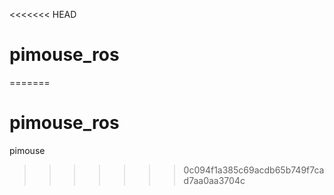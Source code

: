 <<<<<<< HEAD
# pimouse_ros
=======
# pimouse_ros
pimouse
>>>>>>> 0c094f1a385c69acdb65b749f7cad7aa0aa3704c
